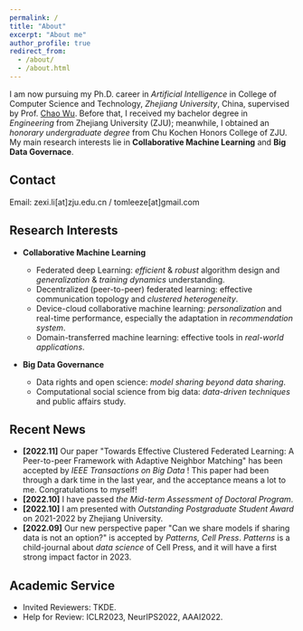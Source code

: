 ```yaml
---
permalink: /
title: "About"
excerpt: "About me"
author_profile: true
redirect_from: 
  - /about/
  - /about.html
---
```


I am now pursuing my Ph.D. career in *Artificial Intelligence* in College of Computer Science and Technology, *Zhejiang University*, China, supervised by Prof. [Chao Wu](https://wuchaozju.github.io/). Before that, I received my bachelor degree in *Engineering* from Zhejiang University (ZJU); meanwhile, I obtained an *honorary undergraduate degree* from Chu Kochen Honors College of ZJU. My main research interests lie in **Collaborative Machine Learning** and **Big Data Governace**.

## Contact
Email: zexi.li\[at\]zju.edu.cn / tomleeze\[at\]gmail.com

## Research Interests
* **Collaborative Machine Learning**
  * Federated deep Learning: *efficient* & *robust* algorithm design and *generalization* & *training dynamics* understanding.
  * Decentralized (peer-to-peer) federated learning: effective communication topology and *clustered heterogeneity*.
  * Device-cloud collaborative machine learning: *personalization* and real-time performance, especially the adaptation in *recommendation system*.
  * Domain-transferred machine learning: effective tools in *real-world applications*.

* **Big Data Governance**
  * Data rights and open science: *model sharing beyond data sharing*.
  * Computational social science from big data: *data-driven techniques* and public affairs study.

## Recent News
* **\[2022.11\]** Our paper "Towards Effective Clustered Federated Learning: A Peer-to-peer Framework with Adaptive Neighbor Matching" has been accepted by _IEEE Transactions on Big Data_ ! This paper had been through a dark time in the last year, and the acceptance means a lot to me. Congratulations to myself!
* **\[2022.10\]** I have passed *the Mid-term Assessment of Doctoral Program*.
* **\[2022.10\]** I am presented with *Outstanding Postgraduate Student Award* on 2021-2022 by Zhejiang University.
* **\[2022.09\]** Our new perspective paper "Can we share models if sharing data is not an option?" is accepted by _Patterns, Cell Press_. _Patterns_ is a child-journal about _data science_ of Cell Press, and it will have a first strong impact factor in 2023.

## Academic Service
* Invited Reviewers: TKDE.
* Help for Review: ICLR2023, NeurIPS2022, AAAI2022.
